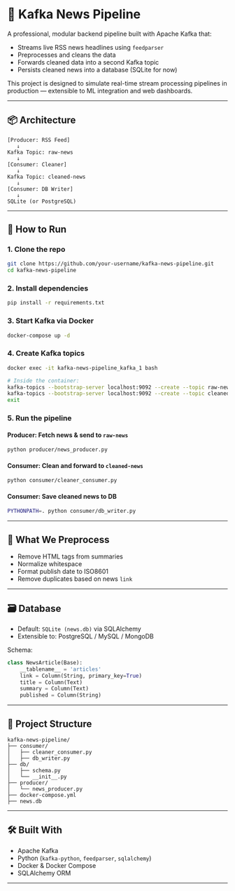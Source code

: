 # 📰 Kafka News Pipeline

A professional, modular backend pipeline built with Apache Kafka that:

- Streams live RSS news headlines using `feedparser`
- Preprocesses and cleans the data
- Forwards cleaned data into a second Kafka topic
- Persists cleaned news into a database (SQLite for now)

This project is designed to simulate real-time stream processing pipelines in production — extensible to ML integration and web dashboards.

---

## 📦 Architecture

```
[Producer: RSS Feed]
   ↓
Kafka Topic: raw-news
   ↓
[Consumer: Cleaner]
   ↓
Kafka Topic: cleaned-news
   ↓
[Consumer: DB Writer]
   ↓
SQLite (or PostgreSQL)
```

---

## 🚀 How to Run

### 1. Clone the repo
```bash
git clone https://github.com/your-username/kafka-news-pipeline.git
cd kafka-news-pipeline
```

### 2. Install dependencies
```bash
pip install -r requirements.txt
```

### 3. Start Kafka via Docker
```bash
docker-compose up -d
```

### 4. Create Kafka topics
```bash
docker exec -it kafka-news-pipeline_kafka_1 bash

# Inside the container:
kafka-topics --bootstrap-server localhost:9092 --create --topic raw-news --partitions 1 --replication-factor 1
kafka-topics --bootstrap-server localhost:9092 --create --topic cleaned-news --partitions 1 --replication-factor 1
exit
```

### 5. Run the pipeline

#### Producer: Fetch news & send to `raw-news`
```bash
python producer/news_producer.py
```

#### Consumer: Clean and forward to `cleaned-news`
```bash
python consumer/cleaner_consumer.py
```

#### Consumer: Save cleaned news to DB
```bash
PYTHONPATH=. python consumer/db_writer.py
```

---

## 🧼 What We Preprocess

- Remove HTML tags from summaries
- Normalize whitespace
- Format publish date to ISO8601
- Remove duplicates based on news `link`

---

## 🗃️ Database

- Default: `SQLite (news.db)` via SQLAlchemy
- Extensible to: PostgreSQL / MySQL / MongoDB

Schema:
```python
class NewsArticle(Base):
    __tablename__ = 'articles'
    link = Column(String, primary_key=True)
    title = Column(Text)
    summary = Column(Text)
    published = Column(String)
```

---

## 📁 Project Structure

```
kafka-news-pipeline/
├── consumer/
│   ├── cleaner_consumer.py
│   ├── db_writer.py
├── db/
│   ├── schema.py
│   └── __init__.py
├── producer/
│   └── news_producer.py
├── docker-compose.yml
├── news.db
```



---

## 🛠️ Built With

- Apache Kafka
- Python (`kafka-python`, `feedparser`, `sqlalchemy`)
- Docker & Docker Compose
- SQLAlchemy ORM

---




